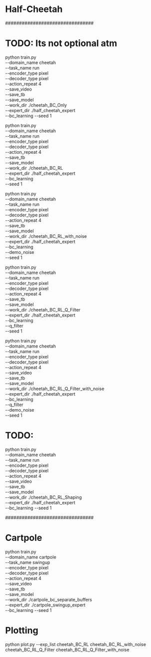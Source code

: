 # Half-Cheetah
################################

# TODO: Its not optional atm
python train.py \
    --domain_name cheetah \
    --task_name run \
    --encoder_type pixel \
    --decoder_type pixel \
    --action_repeat 4 \
    --save_video \
    --save_tb \
    --save_model \
    --work_dir ./cheetah_BC_Only \
    --expert_dir ./half_cheetah_expert \
    --bc_learning
    --seed 1


python train.py \
    --domain_name cheetah \
    --task_name run \
    --encoder_type pixel \
    --decoder_type pixel \
    --action_repeat 4 \
    --save_tb \
    --save_model \
    --work_dir ./cheetah_BC_RL \
    --expert_dir ./half_cheetah_expert \
    --bc_learning \
    --seed 1


python train.py \
    --domain_name cheetah \
    --task_name run \
    --encoder_type pixel \
    --decoder_type pixel \
    --action_repeat 4 \
    --save_tb \
    --save_model \
    --work_dir ./cheetah_BC_RL_with_noise \
    --expert_dir ./half_cheetah_expert \
    --bc_learning \
    --demo_noise \
    --seed 1



python train.py \
    --domain_name cheetah \
    --task_name run \
    --encoder_type pixel \
    --decoder_type pixel \
    --action_repeat 4 \
    --save_tb \
    --save_model \
    --work_dir ./cheetah_BC_RL_Q_Filter \
    --expert_dir ./half_cheetah_expert \
    --bc_learning \
    --q_filter \
    --seed 1


python train.py \
    --domain_name cheetah \
    --task_name run \
    --encoder_type pixel \
    --decoder_type pixel \
    --action_repeat 4 \
    --save_video \
    --save_tb \
    --save_model \
    --work_dir ./cheetah_BC_RL_Q_Filter_with_noise \
    --expert_dir ./half_cheetah_expert \
    --bc_learning \
    --q_filter \
    --demo_noise \
    --seed 1



# TODO:
python train.py \
    --domain_name cheetah \
    --task_name run \
    --encoder_type pixel \
    --decoder_type pixel \
    --action_repeat 4 \
    --save_video \
    --save_tb \
    --save_model \
    --work_dir ./cheetah_BC_RL_Shaping \
    --expert_dir ./half_cheetah_expert \
    --bc_learning
    --seed 1


################################
# Cartpole
python train.py \
    --domain_name cartpole \
    --task_name swingup \
    --encoder_type pixel \
    --decoder_type pixel \
    --action_repeat 4 \
    --save_video \
    --save_tb \
    --save_model \
    --work_dir ./cartpole_bc_separate_buffers \
    --expert_dir ./cartpole_swingup_expert \
    --bc_learning
    --seed 1


# Plotting

python plot.py --exp_list cheetah_BC_RL cheetah_BC_RL_with_noise cheetah_BC_RL_Q_Filter cheetah_BC_RL_Q_Filter_with_noise



